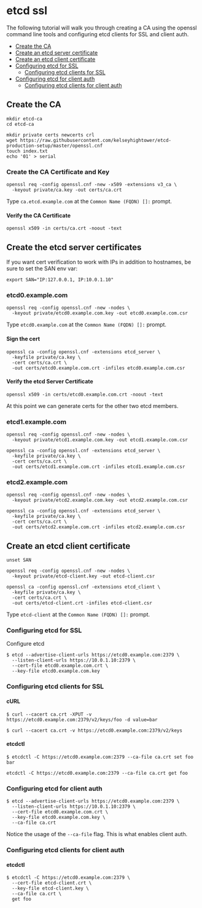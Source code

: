# etcd ssl

The following tutorial will walk you through creating a CA using the openssl command line tools and configuring etcd clients for SSL and client auth.

- [Create the CA](#create-the-ca)
- [Create an etcd server certificate](#create-an-etcd-server-certificate)
- [Create an etcd client certificate](#create-an-etcd-client-certificate)
- [Configuring etcd for SSL](#configuring-etcd-for-ssl)
  - [Configuring etcd clients for SSL](#configuring-etcd-clients-for-ssl)
- [Configuring etcd for client auth](#configuring-etcd-for-client-auth)
  - [Configuring etcd clients for client auth](#configuring-etcd-clients-for-client-auth)

## Create the CA

```
mkdir etcd-ca
cd etcd-ca
``` 

```
mkdir private certs newcerts crl
wget https://raw.githubusercontent.com/kelseyhightower/etcd-production-setup/master/openssl.cnf
touch index.txt
echo '01' > serial
```

### Create the CA Certificate and Key

```
openssl req -config openssl.cnf -new -x509 -extensions v3_ca \
  -keyout private/ca.key -out certs/ca.crt
```

Type `ca.etcd.example.com` at the `Common Name (FQDN) []:` prompt.

#### Verify the CA Certificate

```
openssl x509 -in certs/ca.crt -noout -text
```

## Create the etcd server certificates

If you want cert verification to work with IPs in addition to hostnames, be sure to set the SAN env var:

```
export SAN="IP:127.0.0.1, IP:10.0.1.10"
```

### etcd0.example.com

```
openssl req -config openssl.cnf -new -nodes \
  -keyout private/etcd0.example.com.key -out etcd0.example.com.csr
```

Type `etcd0.example.com` at the `Common Name (FQDN) []:` prompt.

#### Sign the cert

```
openssl ca -config openssl.cnf -extensions etcd_server \
  -keyfile private/ca.key \
  -cert certs/ca.crt \
  -out certs/etcd0.example.com.crt -infiles etcd0.example.com.csr
```

#### Verify the etcd Server Certificate

```
openssl x509 -in certs/etcd0.example.com.crt -noout -text
```

At this point we can generate certs for the other two etcd members.

### etcd1.example.com

```
openssl req -config openssl.cnf -new -nodes \
  -keyout private/etcd1.example.com.key -out etcd1.example.com.csr
```

```
openssl ca -config openssl.cnf -extensions etcd_server \
  -keyfile private/ca.key \
  -cert certs/ca.crt \
  -out certs/etcd1.example.com.crt -infiles etcd1.example.com.csr
```

### etcd2.example.com

```
openssl req -config openssl.cnf -new -nodes \
  -keyout private/etcd2.example.com.key -out etcd2.example.com.csr
```

```
openssl ca -config openssl.cnf -extensions etcd_server \
  -keyfile private/ca.key \
  -cert certs/ca.crt \
  -out certs/etcd2.example.com.crt -infiles etcd2.example.com.csr
```

## Create an etcd client certificate

```
unset SAN
```

```
openssl req -config openssl.cnf -new -nodes \
  -keyout private/etcd-client.key -out etcd-client.csr
```

```
openssl ca -config openssl.cnf -extensions etcd_client \
  -keyfile private/ca.key \
  -cert certs/ca.crt \
  -out certs/etcd-client.crt -infiles etcd-client.csr
```

Type `etcd-client` at the `Common Name (FQDN) []:` prompt.

### Configuring etcd for SSL

Configure etcd

```
$ etcd --advertise-client-urls https://etcd0.example.com:2379 \
  --listen-client-urls https://10.0.1.10:2379 \
  --cert-file etcd0.example.com.crt \
  --key-file etcd0.example.com.key
```

### Configuring etcd clients for SSL

#### cURL

```
$ curl --cacert ca.crt -XPUT -v https://etcd0.example.com:2379/v2/keys/foo -d value=bar
```

```
$ curl --cacert ca.crt -v https://etcd0.example.com:2379/v2/keys
```

#### etcdctl

```
$ etcdctl -C https://etcd0.example.com:2379 --ca-file ca.crt set foo bar 
```

```
etcdctl -C https://etcd0.example.com:2379 --ca-file ca.crt get foo
```

### Configuring etcd for client auth

```
$ etcd --advertise-client-urls https://etcd0.example.com:2379 \
  --listen-client-urls https://10.0.1.10:2379 \
  --cert-file etcd0.example.com.crt \
  --key-file etcd0.example.com.key \
  --ca-file ca.crt
```

Notice the usage of the `--ca-file` flag. This is what enables client auth.

### Configuring etcd clients for client auth

#### etcdctl

```
$ etcdctl -C https://etcd0.example.com:2379 \
  --cert-file etcd-client.crt \
  --key-file etcd-client.key \
  --ca-file ca.crt \
  get foo
```

